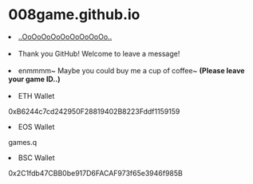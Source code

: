 # 008game.github.io

<li> <a href="https://apps.apple.com/cn/developer/liu-chongjing/id606808456">..OoOoOoOoOoOoOoOoOo..</a> </li>
<br>

<li>Thank you GitHub! Welcome to leave a message! </li>
<br>

<li> enmmmm~ Maybe you could buy me a cup of coffee~ <strong>(Please leave your game ID..)</strong></li> 
<br>

<li> ETH Wallet </li> 

  0xB6244c7cd242950F28819402B8223Fddf1159159
  
<li> EOS Wallet </li> 
  
  games.q
  
<li> BSC Wallet </li> 

  0x2C1fdb47CBB0be917D6FACAF973f65e3946f985B 

